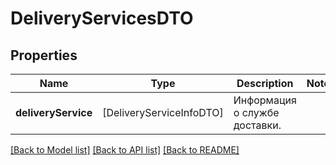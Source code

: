 # DeliveryServicesDTO

## Properties
Name | Type | Description | Notes
------------ | ------------- | ------------- | -------------
**deliveryService** | [DeliveryServiceInfoDTO] | Информация о службе доставки. | 

[[Back to Model list]](../README.md#documentation-for-models) [[Back to API list]](../README.md#documentation-for-api-endpoints) [[Back to README]](../README.md)


